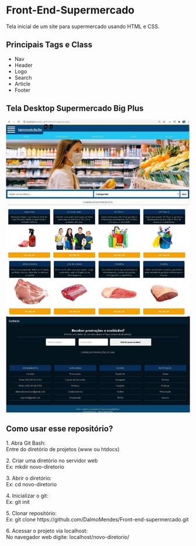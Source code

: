 # Front-End-Supermercado
Tela inicial de um site para supermercado usando HTML e CSS.
<h2>Principais Tags e Class</h2>
  <ul>
    <li>Nav</li>
    <li>Header</li>
    <li>Logo</li>
    <li>Search</li>
    <li>Article</li>
    <li>Footer</li>
  </ul>
  <h2>Tela Desktop Supermercado Big Plus</h2>
  <img src="https://github.com/DalmoMendes/Front-end-supermercado/blob/master/Front-end2.jpg">
  <h2>Como usar esse repositório?</h2>
  
  <p>1. Abra Git Bash:<br>
  Entre do diretório de projetos (www ou htdocs)</p>
  
  <p>2. Criar uma diretório no servidor web <br>
  Ex: mkdir novo-diretorio </p>
  
  <p>3. Abrir o diretório:<br>
  Ex: cd novo-diretorio </p>
  
  <p>4. Inicializar o git:<br>
  Ex:  git init </p>
  
 <p> 5. Clonar repositório:<br>
  Ex: git clone https://github.com/DalmoMendes/Front-end-supermercado.git </p>
  
 <p>6. Acessar o projeto via localhost: <br>
  No navegador web digite: localhost/novo-diretorio/</p>
